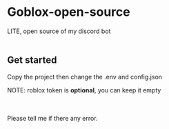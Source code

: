 # Goblox-open-source
LITE, open source of my discord bot
<br><br>
## Get started
Copy the project then change the .env and config.json

NOTE: roblox token is **optional**, you can keep it empty

<br><br>
Please tell me if there any error.
